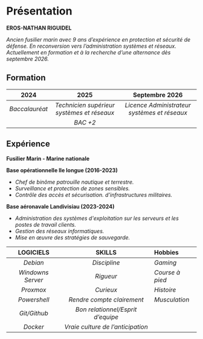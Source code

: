 #  **Présentation**
  **EROS-NATHAN RIGUIDEL** 
  
  *Ancien fusilier marin avec 9 ans d’expérience en protection et sécurité de défense. En reconversion vers l’administration systèmes et réseaux. Actuellement en formation et à la recherche d’une alternance dès septembre 2026.*
## **Formation**
|    **2024**    |                    **2025**                    |              **Septembre 2026**              |
| :------------: | :--------------------------------------------: | :------------------------------------------: |
| *Baccalauréat* | *Technicien supérieur systèmes et réseaux<br>* | *Licence Administrateur systèmes et réseaux* |
|                |                    *BAC +2*                    |                                              |
## **Expérience**

**Fusilier Marin - Marine nationale**

**Base opérationnelle lle longue (2016-2023)**
- *Chef de binôme patrouille nautique et terrestre.*
- *Surveillance et protection de zones sensibles.*
- *Contrôle des accès et sécurisation. d’infrastructures militaires.*

**Base aéronavale Landivisiau (2023-2024)**
- *Administration des systèmes d'exploitation sur les serveurs et les postes de travail clients.*
- *Gestion des réseaux informatiques.*
- *Mise en œuvre des stratégies de sauvegarde.*


|   **LOGICIELS**   |            **SKILLS**             | **Hobbies**     |
| :---------------: | :-------------------------------: | :-------------- |
|     *Debian*      |           *Discipline*            | *Gaming*        |
| *Windowns Server* |             *Rigueur*             | *Course à pied* |
|     *Proxmox*     |             *Curieux*             | *Histoire*      |
|   *Powershell*    |    *Rendre compte clairement*     | *Musculation*   |
|   *Git/Github*    | *Bon relationnel/Esprit d’equipe* |                 |
|     *Docker*      | *Vraie culture de l’anticipation* |                 |




